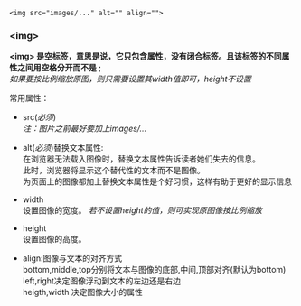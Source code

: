 `<img src="images/..." alt="" align="">`
### \<img>
**\<img> 是空标签，意思是说，它只包含属性，没有闭合标签。且该标签的不同属性之间用空格分开而不是 ;**        
*如果要按比例缩放原图，则只需要设置其width值即可，height不设置*

常用属性：
- src(*必须*)      
*注：图片之前最好要加上images/...*    

- alt(*必须*)替换文本属性:          
在浏览器无法载入图像时，替换文本属性告诉读者她们失去的信息。     
此时，浏览器将显示这个替代性的文本而不是图像。    
为页面上的图像都加上替换文本属性是个好习惯，这样有助于更好的显示信息

- width  
设置图像的宽度。
*若不设置height的值，则可实现原图像按比例缩放* 

- height  
设置图像的高度。    


- align:图像与文本的对齐方式    
bottom,middle,top分别将文本与图像的底部,中间,顶部对齐(默认为bottom)  	
left,right决定图像浮动到文本的左边还是右边    	
heigth,width  决定图像大小的属性  			